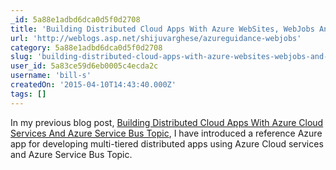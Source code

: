```yaml
---
_id: 5a88e1adbd6dca0d5f0d2708
title: 'Building Distributed Cloud Apps With Azure WebSites, WebJobs And Azure Service Bus Topic'
url: 'http://weblogs.asp.net/shijuvarghese/azureguidance-webjobs'
category: 5a88e1adbd6dca0d5f0d2708
slug: 'building-distributed-cloud-apps-with-azure-websites-webjobs-and-azure-service-bus-topic'
user_id: 5a83ce59d6eb0005c4ecda2c
username: 'bill-s'
createdOn: '2015-04-10T14:43:40.000Z'
tags: []
---
```


In my previous blog post, <a href="http://weblogs.asp.net/shijuvarghese/azureguidance" target="_blank">Building Distributed Cloud Apps With Azure Cloud Services And Azure Service Bus Topic</a>, I have introduced a reference Azure app for developing multi-tiered distributed apps using Azure Cloud services and Azure Service Bus Topic.
